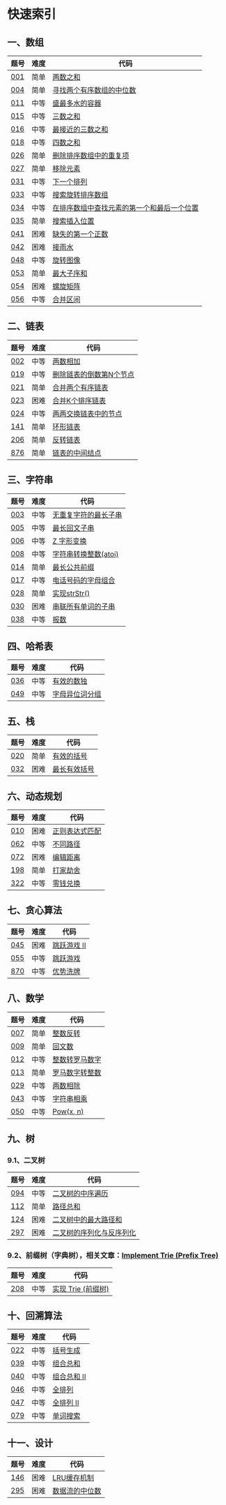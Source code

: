 # 快速索引

## 一、数组
题号 |难度| 代码 
---  |---|--- 
[001](https://leetcode-cn.com/problems/two-sum/)  |简单| [两数之和](https://github.com/TimePickerWang/LeetCode/blob/master/code/LeetCode001.java)
[004](https://leetcode-cn.com/problems/median-of-two-sorted-arrays/)  |简单| [寻找两个有序数组的中位数](https://github.com/TimePickerWang/LeetCode/blob/master/code/LeetCode004.java)
[011](https://leetcode-cn.com/problems/container-with-most-water/)  |中等| [盛最多水的容器](https://github.com/TimePickerWang/LeetCode/blob/master/code/LeetCode011.java)
[015](https://leetcode-cn.com/problems/3sum/)  |中等| [三数之和](https://github.com/TimePickerWang/LeetCode/blob/master/code/LeetCode015.java)
[016](https://leetcode-cn.com/problems/3sum-closest/)  |中等| [最接近的三数之和](https://github.com/TimePickerWang/LeetCode/blob/master/code/LeetCode016.java)
[018](https://leetcode-cn.com/problems/4sum/)  |中等| [四数之和](https://github.com/TimePickerWang/LeetCode/blob/master/code/LeetCode018.java)
[026](https://leetcode-cn.com/problems/remove-duplicates-from-sorted-array/)  |简单| [删除排序数组中的重复项](https://github.com/TimePickerWang/LeetCode/blob/master/code/LeetCode026.java)
[027](https://leetcode-cn.com/problems/remove-element/)  |简单| [移除元素](https://github.com/TimePickerWang/LeetCode/blob/master/code/LeetCode027.java)
[031](https://leetcode-cn.com/problems/next-permutation/)  |中等| [下一个排列](https://github.com/TimePickerWang/LeetCode/blob/master/code/LeetCode031.java)
[033](https://leetcode-cn.com/problems/search-in-rotated-sorted-array/)  |中等| [搜索旋转排序数组](https://github.com/TimePickerWang/LeetCode/blob/master/code/LeetCode033.java)
[034](https://leetcode-cn.com/problems/find-first-and-last-position-of-element-in-sorted-array/)  |中等| [在排序数组中查找元素的第一个和最后一个位置](https://github.com/TimePickerWang/LeetCode/blob/master/code/LeetCode034.java)
[035](https://leetcode-cn.com/problems/search-insert-position/)  |简单| [搜索插入位置](https://github.com/TimePickerWang/LeetCode/blob/master/code/LeetCode035.java)
[041](https://leetcode-cn.com/problems/first-missing-positive/)  |困难| [缺失的第一个正数](https://github.com/TimePickerWang/LeetCode/blob/master/code/LeetCode041.java)
[042](https://leetcode-cn.com/problems/trapping-rain-water/)  |困难| [接雨水](https://github.com/TimePickerWang/LeetCode/blob/master/code/LeetCode042.java)
[048](https://leetcode-cn.com/problems/rotate-image/)  |中等| [旋转图像](https://github.com/TimePickerWang/LeetCode/blob/master/code/LeetCode048.java)
[053](https://leetcode-cn.com/problems/maximum-subarray/)  |简单| [最大子序和](https://github.com/TimePickerWang/LeetCode/blob/master/code/LeetCode053.java)
[054](https://leetcode-cn.com/problems/spiral-matrix/)  |困难| [螺旋矩阵](https://github.com/TimePickerWang/LeetCode/blob/master/code/LeetCode054.java)
[056](https://leetcode-cn.com/problems/merge-intervals/)  |中等| [合并区间](https://github.com/TimePickerWang/LeetCode/blob/master/code/LeetCode056.java)


## 二、链表
题号 |难度| 代码 
---  |---|--- 
[002](https://leetcode-cn.com/problems/add-two-numbers/)  |中等| [两数相加](https://github.com/TimePickerWang/LeetCode/blob/master/code/LeetCode002.java)
[019](https://leetcode-cn.com/problems/remove-nth-node-from-end-of-list/)  |中等| [删除链表的倒数第N个节点](https://github.com/TimePickerWang/LeetCode/blob/master/code/LeetCode019.java)
[021](https://leetcode-cn.com/problems/merge-two-sorted-lists/)  |简单| [合并两个有序链表](https://github.com/TimePickerWang/LeetCode/blob/master/code/LeetCode021.java)
[023](https://leetcode-cn.com/problems/merge-k-sorted-lists/)  |困难| [合并K个排序链表](https://github.com/TimePickerWang/LeetCode/blob/master/code/LeetCode023.java)
[024](https://leetcode-cn.com/problems/swap-nodes-in-pairs/)  |中等| [两两交换链表中的节点](https://github.com/TimePickerWang/LeetCode/blob/master/code/LeetCode024.java)
[141](https://leetcode-cn.com/problems/linked-list-cycle/)  |简单| [环形链表](https://github.com/TimePickerWang/LeetCode/blob/master/code/LeetCode141.java)
[206](https://leetcode-cn.com/problems/reverse-linked-list/)  |简单| [反转链表](https://github.com/TimePickerWang/LeetCode/blob/master/code/LeetCode206.java)
[876](https://leetcode-cn.com/problems/middle-of-the-linked-list/)  |简单| [链表的中间结点](https://github.com/TimePickerWang/LeetCode/blob/master/code/LeetCode876.java)


## 三、字符串
题号 | 难度 | 代码 
---  |---   |--- 
[003](https://leetcode-cn.com/problems/longest-substring-without-repeating-characters/)  |中等| [无重复字符的最长子串](https://github.com/TimePickerWang/LeetCode/blob/master/code/LeetCode003.java)
[005](https://leetcode-cn.com/problems/longest-palindromic-substring/)  |中等| [最长回文子串](https://github.com/TimePickerWang/LeetCode/blob/master/code/LeetCode005.java)
[006](https://leetcode-cn.com/problems/zigzag-conversion/)  |中等| [Z 字形变换](https://github.com/TimePickerWang/LeetCode/blob/master/code/LeetCode006.java)
[008](https://leetcode-cn.com/problems/string-to-integer-atoi/)  |中等| [字符串转换整数(atoi)](https://github.com/TimePickerWang/LeetCode/blob/master/code/LeetCode008.java)
[014](https://leetcode-cn.com/problems/longest-common-prefix/)  |简单| [最长公共前缀](https://github.com/TimePickerWang/LeetCode/blob/master/code/LeetCode014.java)
[017](https://leetcode-cn.com/problems/letter-combinations-of-a-phone-number/)  |中等| [电话号码的字母组合](https://github.com/TimePickerWang/LeetCode/blob/master/code/LeetCode017.java)
[028](https://leetcode-cn.com/problems/implement-strstr/)  |简单| [实现strStr()](https://github.com/TimePickerWang/LeetCode/blob/master/code/LeetCode028.java)
[030](https://leetcode-cn.com/problems/substring-with-concatenation-of-all-words/)  |困难| [串联所有单词的子串](https://github.com/TimePickerWang/LeetCode/blob/master/code/LeetCode030.java)
[038](https://leetcode-cn.com/problems/count-and-say/)  |中等| [报数](https://github.com/TimePickerWang/LeetCode/blob/master/code/LeetCode038.java)


## 四、哈希表
题号 | 难度 | 代码 
---  |--- |---
[036](https://leetcode-cn.com/problems/valid-sudoku/)  |中等| [有效的数独](https://github.com/TimePickerWang/LeetCode/blob/master/code/LeetCode036.java)
[049](https://leetcode-cn.com/problems/group-anagrams/)  |中等| [字母异位词分组](https://github.com/TimePickerWang/LeetCode/blob/master/code/LeetCode049.java)


## 五、栈
题号 | 难度 | 代码 
---  |---|--- 
[020](https://leetcode-cn.com/problems/valid-parentheses/)  |简单| [有效的括号](https://github.com/TimePickerWang/LeetCode/blob/master/code/LeetCode020.java)
[032](https://leetcode-cn.com/problems/longest-valid-parentheses/)  |困难| [最长有效括号](https://github.com/TimePickerWang/LeetCode/blob/master/code/LeetCode032.java)


## 六、动态规划
题号 | 难度 | 代码 
---  |--- |--- 
[010](https://leetcode-cn.com/problems/regular-expression-matching/)   |困难| [正则表达式匹配](https://github.com/TimePickerWang/LeetCode/blob/master/code/LeetCode010.java)
[062](https://leetcode-cn.com/problems/unique-paths/)   |中等| [不同路径](https://github.com/TimePickerWang/LeetCode/blob/master/code/LeetCode062.java)
[072](https://leetcode-cn.com/problems/edit-distance/)  |困难| [编辑距离](https://github.com/TimePickerWang/LeetCode/blob/master/code/LeetCode072.java)
[198](https://leetcode-cn.com/problems/house-robber/)   |简单| [打家劫舍](https://github.com/TimePickerWang/LeetCode/blob/master/code/LeetCode198.java)
[322](https://leetcode-cn.com/problems/coin-change/)   |中等| [零钱兑换](https://github.com/TimePickerWang/LeetCode/blob/master/code/LeetCode322.java)


## 七、贪心算法
题号 | 难度 | 代码 
---  |---  |--- 
[045](https://leetcode-cn.com/problems/jump-game-ii/)  |困难| [跳跃游戏 II](https://github.com/TimePickerWang/LeetCode/blob/master/code/LeetCode045.java)
[055](https://leetcode-cn.com/problems/jump-game/)  |中等| [跳跃游戏](https://github.com/TimePickerWang/LeetCode/blob/master/code/LeetCode055.java)
[870](https://leetcode-cn.com/problems/advantage-shuffle/)  |中等| [优势洗牌](https://github.com/TimePickerWang/LeetCode/blob/master/code/LeetCode870.java)


## 八、数学
题号 | 难度 | 代码 
---  |---   |--- 
[007](https://leetcode-cn.com/problems/reverse-integer/)  |简单| [整数反转](https://github.com/TimePickerWang/LeetCode/blob/master/code/LeetCode007.java)
[009](https://leetcode-cn.com/problems/palindrome-number/)  |简单| [回文数](https://github.com/TimePickerWang/LeetCode/blob/master/code/LeetCode009.java)
[012](https://leetcode-cn.com/problems/integer-to-roman/)  |中等| [整数转罗马数字](https://github.com/TimePickerWang/LeetCode/blob/master/code/LeetCode012.java)
[013](https://leetcode-cn.com/problems/roman-to-integer/)  |简单| [罗马数字转整数](https://github.com/TimePickerWang/LeetCode/blob/master/code/LeetCode013.java)
[029](https://leetcode-cn.com/problems/divide-two-integers/)  |中等| [两数相除](https://github.com/TimePickerWang/LeetCode/blob/master/code/LeetCode029.java)
[043](https://leetcode-cn.com/problems/multiply-strings/)  |中等| [字符串相乘](https://github.com/TimePickerWang/LeetCode/blob/master/code/LeetCode043.java)
[050](https://leetcode-cn.com/problems/powx-n/)  |中等| [Pow(x, n)](https://github.com/TimePickerWang/LeetCode/blob/master/code/LeetCode050.java)


## 九、树

### 9.1、二叉树
题号 | 难度 | 代码 
---  |---   |--- 
[094](https://leetcode-cn.com/problems/binary-tree-inorder-traversal/) |中等| [二叉树的中序遍历](https://github.com/TimePickerWang/LeetCode/blob/master/code/LeetCode094.java)
[112](https://leetcode-cn.com/problems/path-sum/)  | 简单 | [路径总和](https://github.com/TimePickerWang/LeetCode/blob/master/code/LeetCode112.java)
[124](https://leetcode-cn.com/problems/binary-tree-maximum-path-sum/)  |困难| [二叉树中的最大路径和](https://github.com/TimePickerWang/LeetCode/blob/master/code/LeetCode124.java)
[297](https://leetcode-cn.com/problems/serialize-and-deserialize-binary-tree/)  |困难| [二叉树的序列化与反序列化](https://github.com/TimePickerWang/LeetCode/blob/master/code/LeetCode297.java)

### 9.2、前缀树（字典树），相关文章：[Implement Trie (Prefix Tree)](https://leetcode.com/articles/implement-trie-prefix-tree/)
题号 | 难度 | 代码 
---  |---   |--- 
[208](https://leetcode-cn.com/problems/implement-trie-prefix-tree/) |中等| [实现 Trie (前缀树)](https://github.com/TimePickerWang/LeetCode/blob/master/code/Trie.java)


## 十、回溯算法
题号 | 难度 | 代码 
---  |---   |--- 
[022](https://leetcode-cn.com/problems/generate-parentheses/)  |中等| [括号生成](https://github.com/TimePickerWang/LeetCode/blob/master/code/LeetCode022.java)
[039](https://leetcode-cn.com/problems/combination-sum/) |中等| [组合总和](https://github.com/TimePickerWang/LeetCode/blob/master/code/LeetCode039.java)
[040](https://leetcode-cn.com/problems/combination-sum-ii/) |中等| [组合总和 II](https://github.com/TimePickerWang/LeetCode/blob/master/code/LeetCode040.java)
[046](https://leetcode-cn.com/problems/permutations/) |中等| [全排列](https://github.com/TimePickerWang/LeetCode/blob/master/code/LeetCode046.java)
[047](https://leetcode-cn.com/problems/permutations-ii/) |中等| [全排列 II](https://github.com/TimePickerWang/LeetCode/blob/master/code/LeetCode047.java)
[079](https://leetcode-cn.com/problems/word-search/) |中等| [单词搜索](https://github.com/TimePickerWang/LeetCode/blob/master/code/LeetCode079.java)


## 十一、设计
题号 | 难度 | 代码 
---  |---   |--- 
[146](https://leetcode-cn.com/problems/lru-cache/) |困难| [LRU缓存机制](https://github.com/TimePickerWang/LeetCode/blob/master/code/LRUCache.java)
[295](https://leetcode-cn.com/problems/find-median-from-data-stream/) |困难| [数据流的中位数](https://github.com/TimePickerWang/LeetCode/blob/master/code/MedianFinder.java)
